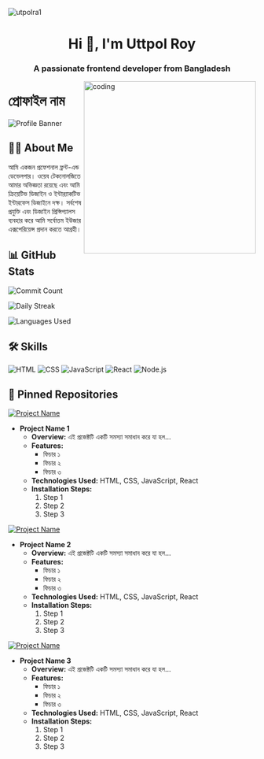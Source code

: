 <p align="left"> <img src="https://komarev.com/ghpvc/?username=utpolra1&label=Profile%20views&color=0e75b6&style=flat" alt="utpolra1" /> </p>
<h1 align="center">Hi 👋, I'm Uttpol Roy</h1>
<h3 align="center">A passionate frontend developer from Bangladesh</h3>
<img align="right" alt="coding" width="350" height="350" src="https://i.pinimg.com/originals/ef/09/36/ef0936558e58d6bebf73fee2ae895fe3.gif">

# প্রোফাইল নাম

![Profile Banner](URL_to_Your_Banner_Image)

## 👨‍💻 About Me
আমি একজন প্রফেশনাল ফ্রন্ট-এন্ড ডেভেলপার। ওয়েব টেকনোলজিতে আমার অভিজ্ঞতা রয়েছে এবং আমি ক্রিয়েটিভ ডিজাইন ও ইন্টার‌্যাকটিভ ইন্টারফেস ডিজাইনে দক্ষ। সর্বশেষ প্রযুক্তি এবং ডিজাইন প্রিন্সিপ্যালস ব্যবহার করে আমি সর্বোত্তম ইউজার এক্সপেরিয়েন্স প্রদান করতে আগ্রহী।

## 📊 GitHub Stats
![Commit Count](URL_to_Your_Commit_Count_Image)
<!-- অথবা -->
![Daily Streak](URL_to_Your_Daily_Streak_Image)
<!-- অথবা -->
![Languages Used](URL_to_Your_Languages_Used_Image)

## 🛠 Skills
![HTML](URL_to_HTML_Logo) ![CSS](URL_to_CSS_Logo) ![JavaScript](URL_to_JavaScript_Logo)
![React](URL_to_React_Logo) ![Node.js](URL_to_Node.js_Logo)

## 📌 Pinned Repositories
[![Project Name](URL_to_Project_1_Badge)](URL_to_Project_1_Repository)
- **Project Name 1**
  - **Overview:** এই প্রজেক্টটি একটি সমস্যা সমাধান করে যা হল...
  - **Features:**
    - ফিচার ১
    - ফিচার ২
    - ফিচার ৩
  - **Technologies Used:** HTML, CSS, JavaScript, React
  - **Installation Steps:**
    1. Step 1
    2. Step 2
    3. Step 3

[![Project Name](URL_to_Project_2_Badge)](URL_to_Project_2_Repository)
- **Project Name 2**
  - **Overview:** এই প্রজেক্টটি একটি সমস্যা সমাধান করে যা হল...
  - **Features:**
    - ফিচার ১
    - ফিচার ২
    - ফিচার ৩
  - **Technologies Used:** HTML, CSS, JavaScript, React
  - **Installation Steps:**
    1. Step 1
    2. Step 2
    3. Step 3

[![Project Name](URL_to_Project_3_Badge)](URL_to_Project_3_Repository)
- **Project Name 3**
  - **Overview:** এই প্রজেক্টটি একটি সমস্যা সমাধান করে যা হল...
  - **Features:**
    - ফিচার ১
    - ফিচার ২
    - ফিচার ৩
  - **Technologies Used:** HTML, CSS, JavaScript, React
  - **Installation Steps:**
    1. Step 1
    2. Step 2
    3. Step 3

